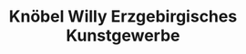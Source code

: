 ---
title: "Knöbel Willy Erzgebirgisches Kunstgewerbe"
url: /gruenhainichen/knoebel-willy-erzgebirgisches-kunstgewerbe/
shop: Andenken
---